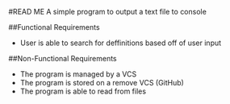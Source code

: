 #READ ME
A simple program to output a text file to console

##Functional Requirements
- User is able to search for deffinitions based off of user input

##Non-Functional Requirements
- The program is managed by a VCS
- The program is stored on a remove VCS (GitHub)
- The program is able to read from files

